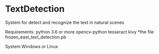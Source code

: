 # TextDetection
System for detect and recognize the text in natural scenes


Requirements:
python 3.6 or more
opencv-python
tesseract
kivy
*the file frozen_east_text_detection.pb

System Windows or Linux
